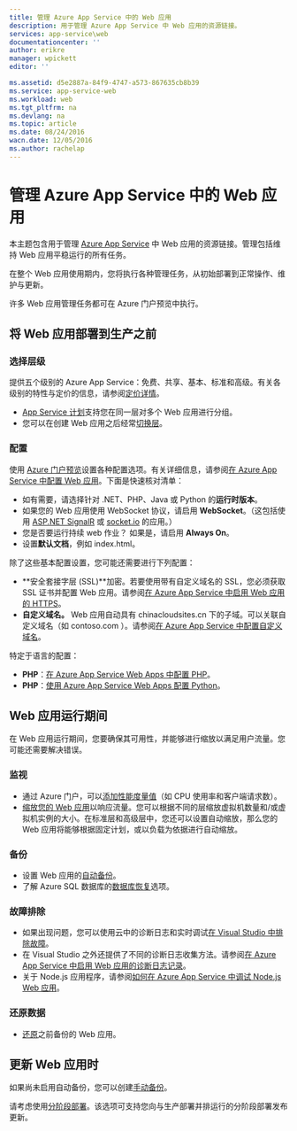 ```yaml
---
title: 管理 Azure App Service 中的 Web 应用
description: 用于管理 Azure App Service 中 Web 应用的资源链接。
services: app-service\web
documentationcenter: ''
author: erikre
manager: wpickett
editor: ''

ms.assetid: d5e2887a-84f9-4747-a573-867635cb8b39
ms.service: app-service-web
ms.workload: web
ms.tgt_pltfrm: na
ms.devlang: na
ms.topic: article
ms.date: 08/24/2016
wacn.date: 12/05/2016
ms.author: rachelap
---
```


# 管理 Azure App Service 中的 Web 应用
本主题包含用于管理 [Azure App Service](./app-service-changes-existing-services.md) 中 Web 应用的资源链接。管理包括维持 Web 应用平稳运行的所有任务。

在整个 Web 应用使用期内，您将执行各种管理任务，从初始部署到正常操作、维护与更新。

许多 Web 应用管理任务都可在 Azure 门户预览中执行。

## 将 Web 应用部署到生产之前
### 选择层级
提供五个级别的 Azure App Service：免费、共享、基本、标准和高级。有关各级别的特性与定价的信息，请参阅[定价详情](https://www.azure.cn/pricing/details/app-service/)。

* [App Service 计划](../app-service/azure-web-sites-web-hosting-plans-in-depth-overview.md)支持您在同一层对多个 Web 应用进行分组。
* 您可以在创建 Web 应用之后经常[切换层](./web-sites-scale.md)。

### 配置
使用 [Azure 门户预览](https://portal.azure.cn/)设置各种配置选项。有关详细信息，请参阅[在 Azure App Service 中配置 Web 应用](./web-sites-configure.md)。下面是快速核对清单：

* 如有需要，请选择针对 .NET、PHP、Java 或 Python 的**运行时版本**。
* 如果您的 Web 应用使用 WebSocket 协议，请启用 **WebSocket**。（这包括使用 [ASP.NET SignalR](http://www.asp.net/signalr) 或 [socket.io](./web-sites-nodejs-chat-app-socketio.md) 的应用。）
* 您是否要运行持续 web 作业？ 如果是，请启用 **Always On**。
* 设置**默认文档**，例如 index.html。

除了这些基本配置设置，您可能还需要进行下列配置：

* **安全套接字层 (SSL)**加密。若要使用带有自定义域名的 SSL，您必须获取 SSL 证书并配置 Web 应用。请参阅[在 Azure App Service 中启用 Web 应用的 HTTPS](./web-sites-configure-ssl-certificate.md)。
* **自定义域名。** Web 应用自动具有 chinacloudsites.cn 下的子域。可以关联自定义域名（如 contoso.com ）。请参阅[在 Azure App Service 中配置自定义域名](./web-sites-custom-domain-name.md)。

特定于语言的配置：

* **PHP**：[在 Azure App Service Web Apps 中配置 PHP](./web-sites-php-configure.md)。
* **PHP**：[使用 Azure App Service Web Apps 配置 Python](./web-sites-python-configure.md)。

## Web 应用运行期间
在 Web 应用运行期间，您要确保其可用性，并能够进行缩放以满足用户流量。您可能还需要解决错误。

### 监视
* 通过 Azure 门户，可以[添加性能度量值](./web-sites-monitor.md)（如 CPU 使用率和客户端请求数）。
* [缩放您的 Web 应用](./web-sites-scale.md)以响应流量。您可以根据不同的层缩放虚拟机数量和/或虚拟机实例的大小。在标准层和高级层中，您还可以设置自动缩放，那么您的 Web 应用将能够根据固定计划，或以负载为依据进行自动缩放。

### 备份
* 设置 Web 应用的[自动备份](./web-sites-backup.md)。
* 了解 Azure SQL 数据库的[数据库恢复](../sql-database/sql-database-business-continuity.md)选项。

### 故障排除
* 如果出现问题，您可以使用云中的诊断日志和实时调试[在 Visual Studio 中排除故障](./web-sites-dotnet-troubleshoot-visual-studio.md#remotedebug)。
* 在 Visual Studio 之外还提供了不同的诊断日志收集方法。请参阅[在 Azure App Service 中启用 Web 应用的诊断日志记录](./web-sites-enable-diagnostic-log.md)。
* 关于 Node.js 应用程序，请参阅[如何在 Azure App Service 中调试 Node.js Web 应用](./web-sites-nodejs-debug.md)。

### 还原数据
* [还原](./web-sites-restore.md)之前备份的 Web 应用。

## 更新 Web 应用时
如果尚未启用自动备份，您可以创建[手动备份](./web-sites-backup.md)。

请考虑使用[分阶段部署](./web-sites-staged-publishing.md)。该选项可支持您向与生产部署并排运行的分阶段部署发布更新。

<!-- Anchors. -->

[Before you deploy your site to production]: #before-you-deploy-your-site-to-production
[While your website is running]: #while-your-website-is-running
[When you update your website]: #when-you-update-your-website

<!---HONumber=Mooncake_1128_2016-->